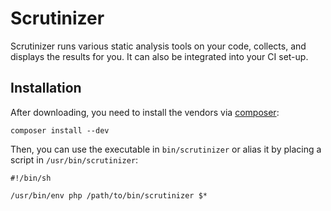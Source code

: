 Scrutinizer
===========

Scrutinizer runs various static analysis tools on your code, collects,
and displays the results for you. It can also be integrated into your CI set-up.

Installation
------------

After downloading, you need to install the vendors via [composer](https://getcomposer.org):

```
composer install --dev
```

Then, you can use the executable in ``bin/scrutinizer`` or alias it by placing a script in ``/usr/bin/scrutinizer``:

```
#!/bin/sh

/usr/bin/env php /path/to/bin/scrutinizer $*
```
